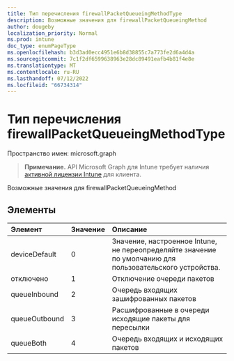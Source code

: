 ```yaml
---
title: Тип перечисления firewallPacketQueueingMethodType
description: Возможные значения для firewallPacketQueueingMethod
author: dougeby
localization_priority: Normal
ms.prod: intune
doc_type: enumPageType
ms.openlocfilehash: b3d3ad0ecc4951e6b8d38855c7a773fe2d6a4d4a
ms.sourcegitcommit: 7c1f2df6599638963e28dc89491eafb4b81f4e8e
ms.translationtype: MT
ms.contentlocale: ru-RU
ms.lasthandoff: 07/12/2022
ms.locfileid: "66734314"
---
```

# <a name="firewallpacketqueueingmethodtype-enum-type"></a>Тип перечисления firewallPacketQueueingMethodType

Пространство имен: microsoft.graph

> **Примечание.** API Microsoft Graph для Intune требует наличия [активной лицензии Intune](https://go.microsoft.com/fwlink/?linkid=839381) для клиента.

Возможные значения для firewallPacketQueueingMethod

## <a name="members"></a>Элементы
|Элемент|Значение|Описание|
|:---|:---|:---|
|deviceDefault|0|Значение, настроенное Intune, не переопределяйте значение по умолчанию для пользовательского устройства.|
|отключено|1|Отключение очереди пакетов|
|queueInbound|2|Очередь входящих зашифрованных пакетов|
|queueOutbound|3|Расшифрованные в очереди исходящие пакеты для пересылки|
|queueBoth|4|Очередь входящих и исходящих пакетов|





